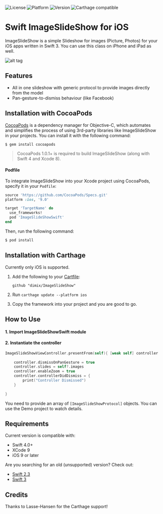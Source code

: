 ![License](https://img.shields.io/cocoapods/l/ImageSlideShowSwift.svg?style=flat)
![Platform](https://img.shields.io/badge/platform-ios-lightgray.svg?style=flat)
![Version](https://img.shields.io/cocoapods/v/ImageSlideShowSwift.svg?style=flat)
![Carthage compatible](https://img.shields.io/badge/Carthage-compatible-4BC51D.svg?style=flat)

# Swift ImageSlideShow for iOS
ImageSlideShow is a simple Slideshow for images (Picture, Photos) for your iOS apps written in Swift 3.
You can use this class on iPhone and iPad as well.

![alt tag](https://raw.githubusercontent.com/dimix/ImageSlideShow/e6e9a62db2b4c82b58d5b298ef6802c0a8125970/demo.gif)

## Features
- All in one slideshow with generic protocol to provide images directly from the model
- Pan-gesture-to-dismiss behaviour (like Facebook)

## Installation with CocoaPods

[CocoaPods](http://cocoapods.org) is a dependency manager for Objective-C, which automates and simplifies the process of using 3rd-party libraries like ImageSlideShow in your projects. You can install it with the following command:

```bash
$ gem install cocoapods
```

> CocoaPods 1.0.1+ is required to build ImageSlideShow (along with Swift 4 and Xcode 8).

#### Podfile

To integrate ImageSlideShow into your Xcode project using CocoaPods, specify it in your `Podfile`:

```ruby
source 'https://github.com/CocoaPods/Specs.git'
platform :ios, '9.0'

target 'TargetName' do
  use_frameworks!
  pod 'ImageSlideShowSwift'
end
```

Then, run the following command:

```bash
$ pod install
```

## Installation with Carthage
Currently only iOS is supported.

1. Add the following to your [Cartfile](https://github.com/Carthage/Carthage/blob/master/Documentation/Artifacts.md#cartfile):

    ```
    github "dimix/ImageSlideShow"
    ```

2. Run `carthage update --platform ios`

3. Copy the framework into your project and you are good to go.

## How to Use

#### 1. Import ImageSlideShowSwift module
#### 2. Instantiate the controller

```swift
ImageSlideShowViewController.presentFrom(self){ [weak self] controller in
			
	controller.dismissOnPanGesture = true
	controller.slides = self?.images
	controller.enableZoom = true
	controller.controllerDidDismiss = {
		print("Controller Dismissed")
	}
			
}
```

You need to provide an array of `[ImageSlideShowProtocol]` objects.
You can use the Demo project to watch details.

## Requirements

Current version is compatible with:

* Swift 4.0+
* XCode 9
* iOS 9 or later

Are you searching for an old (unsupported) version? Check out:

* [Swift 2.3](https://github.com/dimix/ImageSlideShow/tree/feature/swift2.3)
* [Swift 3](https://github.com/dimix/ImageSlideShow/tree/tags/0.1.2)

## Credits

Thanks to Lasse-Hansen for the Carthage support!
